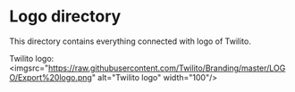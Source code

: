 # Logo directory #

This directory contains everything connected with logo of Twilito.

Twilito logo:
<imgsrc="https://raw.githubusercontent.com/Twilito/Branding/master/LOGO/Export%20logo.png" alt="Twilito logo" width="100"/>